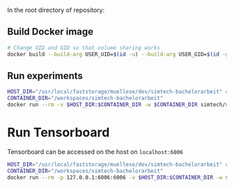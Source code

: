 In the root directory of repository:

## Build Docker image

```bash
# Change UID and GID so that volume sharing works
docker build --build-arg USER_UID=$(id -u) --build-arg USER_GID=$(id -g) -f .devcontainer/Dockerfile -t simtech/symplectic_nn:latest .
```

## Run experiments

```bash
HOST_DIR="/usr/local/faststorage/muellese/dev/simtech-bachelorarbeit" # change to your location
CONTAINER_DIR="/workspaces/simtech-bachelorarbeit"
docker run --rm -v $HOST_DIR:$CONTAINER_DIR -w $CONTAINER_DIR simtech/symplectic_nn:latest /bin/bash -c "pip install -e . && cd demos && python lowdim.py --epochs 200"
```

# Run Tensorboard

Tensorboard can be accessed on the host on `localhost:6006`

```bash
HOST_DIR="/usr/local/faststorage/muellese/dev/simtech-bachelorarbeit" # change to your location
CONTAINER_DIR="/workspaces/simtech-bachelorarbeit"
docker run --rm -p 127.0.0.1:6006:6006 -v $HOST_DIR:$CONTAINER_DIR -w $CONTAINER_DIR simtech/symplectic_nn:latest /bin/bash -c "pip install -e . && cd demos && tensorboard --bind_all --logdir runs"
```